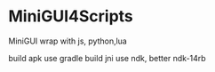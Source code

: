 # MiniGUI4Scripts
MiniGUI wrap with js, python,lua

build apk use gradle
build jni use ndk, better ndk-14rb

